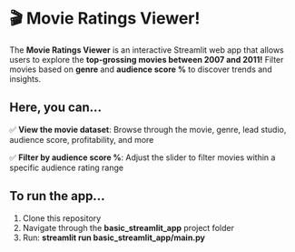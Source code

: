 # 🎬 Movie Ratings Viewer!

The **Movie Ratings Viewer** is an interactive Streamlit web app that allows users to explore the **top-grossing movies between 2007 and 2011!** Filter movies based on **genre** and **audience score %** to discover trends and insights.

## Here, you can...
✅ **View the movie dataset**: Browse through the movie, genre, lead studio, audience score, profitability, and more

✅ **Filter by audience score %**: Adjust the slider to filter movies within a specific audience rating range

## To run the app...
1. Clone this repository
2. Navigate through the **basic_streamlit_app** project folder
3. Run: **streamlit run basic_streamlit_app/main.py**
